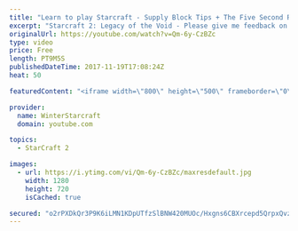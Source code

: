 ```yaml
---
title: "Learn to play Starcraft - Supply Block Tips + The Five Second Rule (Basic Guide & Tutorial)"
excerpt: "Starcraft 2: Legacy of the Void - Please give me feedback on this general video style/commentary, hopefully it helps you guys out!  Can very easily make more on different concepts if it is the right direction!  Sc2ReplayStats - http://www.sc2replaystats.com"
originalUrl: https://youtube.com/watch?v=Qm-6y-CzBZc
type: video
price: Free
length: PT9M5S
publishedDateTime: 2017-11-19T17:08:24Z
heat: 50

featuredContent: "<iframe width=\"800\" height=\"500\" frameborder=\"0\" src=\"https://www.youtube.com/embed/Qm-6y-CzBZc\" allow=\"accelerometer; autoplay; encrypted-media; gyroscope; picture-in-picture\" allowfullscreen></iframe>"

provider:
  name: WinterStarcraft
  domain: youtube.com

topics:
  - StarCraft 2

images:
  - url: https://i.ytimg.com/vi/Qm-6y-CzBZc/maxresdefault.jpg
    width: 1280
    height: 720
    isCached: true

secured: "o2rPXDkQr3P9K6iLMN1KDpUTfzSlBNW420MUOc/Hxgns6CBXrcepd5QrpxQvz2DrRisa0PKcAlI7CpKIqHOk5umGwapBQe3VCuDzcY1fmTicVbiILUe+zdgsdkoB0/Phj8oTnxhsiP75AmaNbYfA5RXy9gTtTVdd4qSY0FokQ80AlOTzLK2mNyCtcobrCbUqSFqdcyDYL/0pw4+W5KqV8XtmHQApANbhx7aZmgK+b7BnHT/bOw7GH+jn9oQDngGDcJasLy/1qi8N2U9DrLDX0TDFTCNwJDWH9vwUHNkE19FyGU8u4ycWqiq+Wp22bGmDGsaBA6bC9j6XBeYlEGq37bsx/EAjuTAohIUgFzG6O/f/v/sa3Q2CFhSoFuI19anYcdhpfaSp6CS5ztVsna3SRAPVQ0kLTDEgJUZ4xlEV+Js=;qYNDpfRsMTtLcR1Q4ePJew=="
---
```


